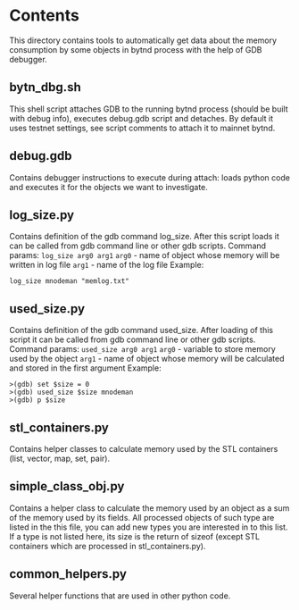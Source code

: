 # Contents
This directory contains tools to automatically get data about the memory consumption by some objects in bytnd process with the help of GDB debugger.

## bytn_dbg.sh
This shell script attaches GDB to the running bytnd process (should be built with debug info), executes debug.gdb script and detaches.
By default it uses testnet settings, see script comments to attach it to mainnet bytnd.

## debug.gdb
Contains debugger instructions to execute during attach: loads python code and executes it for the objects we want to investigate.

## log_size.py
Contains definition of the gdb command log_size. After this script loads it can be called from gdb command line or other gdb scripts.
Command params:
`log_size arg0 arg1`
`arg0` - name of object whose memory will be written in log file
`arg1` - name of the log file
Example:
```
log_size mnodeman "memlog.txt"
```

## used_size.py
Contains definition of the gdb command used_size. After loading of this script it can be called from gdb command line or other gdb scripts.
Command params:
`used_size arg0 arg1`
`arg0` - variable to store memory used by the object
`arg1` - name of object whose memory will be calculated and stored in the first argument
Example:
```
>(gdb) set $size = 0
>(gdb) used_size $size mnodeman
>(gdb) p $size
```

## stl_containers.py
Contains helper classes to calculate memory used by the STL containers (list, vector, map, set, pair).

## simple_class_obj.py
Contains a helper class to calculate the memory used by an object as a sum of the memory used by its fields.
All processed objects of such type are listed in the this file, you can add new types you are interested in to this list.
If a type is not listed here, its size is the return of sizeof (except STL containers which are processed in stl_containers.py).

## common_helpers.py
Several helper functions that are used in other python code.

